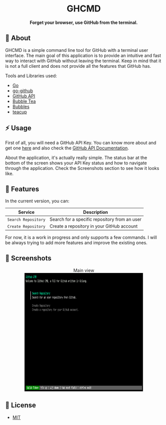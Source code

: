 <div align="center">

# GHCMD

**Forget your browser, use GitHub from the terminal.**

<!-- [About](#about) •
[Usage](#usage) •
[Screenshots](#screenshots) -->

</div>

## :pushpin: About

GHCMD is a simple command line tool for GitHub with a terminal user interface. The main goal of this application is to provide an intuitive and fast way to interact with GitHub without leaving the terminal. Keep in mind that it is not a full client and does not provide all the features that GitHub has.

Tools and Libraries used:

- [Go](https://go.dev/)
- [go-github](https://github.com/google/go-github)
- [GitHub API](https://developer.github.com/v3/)
- [Bubble Tea](https://github.com/charmbracelet/bubbletea)
- [Bubbles](https://github.com/charmbracelet/bubbles)
- [teacup](https://github.com/mistakenelf/teacup)

## :zap: Usage

First of all, you will need a GitHub API Key. You can know more about and get one [here](https://docs.github.com/en/authentication/keeping-your-account-and-data-secure/managing-your-personal-access-tokens#creating-a-personal-access-token-classic) and also check the [GitHub API Documentation](https://developer.github.com/v3/).

About the application, it's actually really simple. The status bar at the bottom of the screen shows your API Key status and how to navigate through the application. Check the Screenshots section to see how it looks like.

## :dart: Features

In the current version, you can:

| Service             | Description                                   |
| ------------------- | --------------------------------------------- |
| `Search Repository` | Search for a specific repository from an user |
| `Create Repository` | Create a repository in your GitHub account    |

For now, it is a work in progress and only supports a few commands. I will be always trying to add more features and improve the existing ones.

## :camera_flash: Screenshots

<div align="center">
    Main view</br>
    <img src="/docs/main.png" alt="Main view" width=380 height=380>
</div>

## :page_facing_up: License

- [MIT](https://raw.githubusercontent.com/luisedmc/ghcmd/master/LICENSE)
